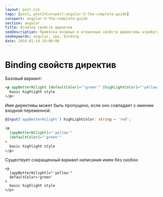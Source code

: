 ```yaml
---
layout: post.njk
tags: [post, postInConspect:angular-5-the-complete-guide]
conspect: angular-5-the-complete-guide
section: angular
title: Binding свойств директив
seoDescription: Привязка входных и вторичных свойств директивы атрибута в Angular5.
seoKeywords: angular, spa, binding
date: 2018-01-14 19:00:00
---
```

# Binding свойств директив

Базовый вариант:

```html
<p appBetterHilight [defaultColor]="'green'" [highLightColor]="'yellow'">
  basic highlight style
</p>
```

Имя директивы может быть пропущено, если оно совпадает с именем входной переменной:

```typescript
@Input('appBetterHilight') highLightColor: string = 'red';
```

```html
<p 
  [appBetterHilight]="'yellow'" 
  [defaultColor]="'green'"
>
  basic highlight style
</p>
```

Существует сокращенный вариант написания имен без скобок:

```html/2
<p 
  [appBetterHilight]="'yellow'" 
  defaultColor='green'
>
  basic highlight style
</p>
```
